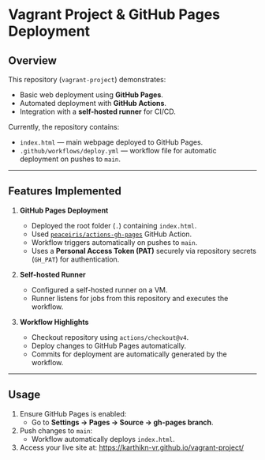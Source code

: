 # Vagrant Project & GitHub Pages Deployment

## Overview
This repository (`vagrant-project`) demonstrates:

- Basic web deployment using **GitHub Pages**.
- Automated deployment with **GitHub Actions**.
- Integration with a **self-hosted runner** for CI/CD.

Currently, the repository contains:

- `index.html` — main webpage deployed to GitHub Pages.
- `.github/workflows/deploy.yml` — workflow file for automatic deployment on pushes to `main`.

---

## Features Implemented

1. **GitHub Pages Deployment**
   - Deployed the root folder (`.`) containing `index.html`.
   - Used [`peaceiris/actions-gh-pages`](https://github.com/peaceiris/actions-gh-pages) GitHub Action.
   - Workflow triggers automatically on pushes to `main`.
   - Uses a **Personal Access Token (PAT)** securely via repository secrets (`GH_PAT`) for authentication.

2. **Self-hosted Runner**
   - Configured a self-hosted runner on a VM.
   - Runner listens for jobs from this repository and executes the workflow.

3. **Workflow Highlights**
   - Checkout repository using `actions/checkout@v4`.
   - Deploy changes to GitHub Pages automatically.
   - Commits for deployment are automatically generated by the workflow.

---

## Usage

1. Ensure GitHub Pages is enabled:
   - Go to **Settings → Pages → Source → gh-pages branch**.
2. Push changes to `main`: 
   - Workflow automatically deploys `index.html`.
3. Access your live site at: https://karthikn-vr.github.io/vagrant-project/

